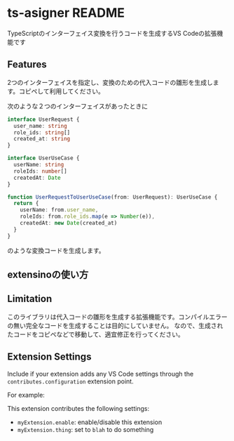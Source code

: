 # ts-asigner README

TypeScriptのインターフェイス変換を行うコードを生成するVS Codeの拡張機能です

## Features

2つのインターフェイスを指定し、変換のための代入コードの雛形を生成します。コピペして利用してください。


次のような２つのインターフェイスがあったときに
```typescript
interface UserRequest {
  user_name: string
  role_ids: string[]
  created_at: string
}

interface UserUseCase {
  userName: string
  roleIds: number[]
  createdAt: Date 
}
```

```typescript
function UserRequestToUserUseCase(from: UserRequest): UserUseCase {
  return {
    userName: from.user_name,
    roleIds: from.role_ids.map(e => Number(e)),
    createdAt: new Date(created_at)
  }
}
```
のような変換コードを生成します。

## extensinoの使い方



## Limitation

このライブラリは代入コードの雛形を生成する拡張機能です。コンパイルエラーの無い完全なコードを生成することは目的にしていません。
なので、生成されたコードをコピペなどで移動して、適宜修正を行ってください。



## Extension Settings

Include if your extension adds any VS Code settings through the `contributes.configuration` extension point.

For example:

This extension contributes the following settings:

* `myExtension.enable`: enable/disable this extension
* `myExtension.thing`: set to `blah` to do something

